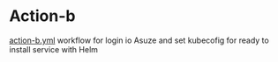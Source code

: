 # Action-b

[action-b.yml](.github/workflows/action-b.yml) workflow
for login io Asuze and set kubecofig for ready to install service with Helm 

